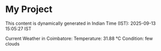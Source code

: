# My Project

This content is dynamically generated in Indian Time (IST): 2025-09-13 15:05:27 IST


Current Weather in Coimbatore:
Temperature: 31.88 °C
Condition: few clouds
